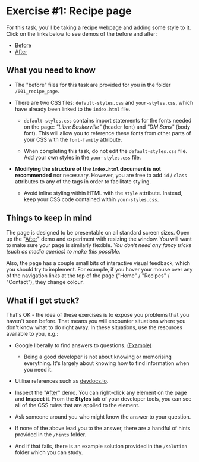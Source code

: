 # Exercise #1: Recipe page

For this task, you'll be taking a recipe webpage and adding some style to it. Click on the links below to see demos of the before and after:

- [Before](https://liam-web-demos.pages.dev/001_recipe_page/)
- [After](https://liam-web-demos.pages.dev/001_recipe_page/solution/)

## What you need to know

- The "before" files for this task are provided for you in the folder `/001_recipe_page`.

- There are two CSS files: `default-styles.css` and `your-styles.css`, which have already been linked to the `index.html` file. 

  - `default-styles.css` contains import statements for the fonts needed on the page: *"Libre Baskerville"* (header font) and *"DM Sans"* (body font). This will allow you to reference these fonts from other parts of your CSS with the `font-family` attribute.

  - When completing this task, do not edit the `default-styles.css` file. Add your own styles in the `your-styles.css` file.

- **Modifying the structure of the `index.html` document is not recommended** nor necessary. However, you are free to add `id` / `class` attributes to any of the tags in order to facilitate styling.

  - Avoid inline styling within HTML with the `style` attribute. Instead, keep your CSS code contained within `your-styles.css`.

## Things to keep in mind

The page is designed to be presentable on all standard screen sizes. Open up the "[After](https://liam-web-demos.pages.dev/001_recipe_page/solution/)" demo and experiment with resizing the window. You will want to make sure your page is similarly flexible. *You don't need any fancy tricks (such as media queries) to make this possible.*

Also, the page has a couple small bits of interactive visual feedback, which you should try to implement. For example, if you hover your mouse over any of the navigation links at the top of the page ("Home" / "Recipes" / "Contact"), they change colour.

## What if I get stuck? 

That's OK - the idea of these exercises is to expose you problems that you haven't seen before. That means you will encounter situations where you don't know what to do right away. In these situations, use the resources available to you, e.g.:

- Google liberally to find answers to questions. [(Example)](https://www.google.com/search?q=how+to+underline+text+css&oq=how+to+underline+text+css&gs_lcrp=EgZjaHJvbWUyBggAEEUYOTIMCAEQABgUGIcCGIAEMgcIAhAAGIAEMgcIAxAAGIAEMgcIBBAAGIAEMgcIBRAAGIAEMgcIBhAAGIAEMgcIBxAAGIAEMgYICBBFGDzSAQgxODY3ajBqMagCALACAA&sourceid=chrome&ie=UTF-8)

  -  Being a good developer is not about knowing or memorising everything. It's largely about knowing how to find information when you need it.

- Utilise references such as [devdocs.io](https://devdocs.io/).

- Inspect the "[After](https://liam-web-demos.pages.dev/001_recipe_page/solution/)" demo. You can right-click any element on the page and **Inspect** it. From the **Styles** tab of your developer tools, you can see all of the CSS rules that are applied to the element.

- Ask someone around you who might know the answer to your question.

- If none of the above lead you to the answer, there are a handful of hints provided in the `/hints` folder.

- And if that fails, there is an example solution provided in the `/solution` folder which you can study.